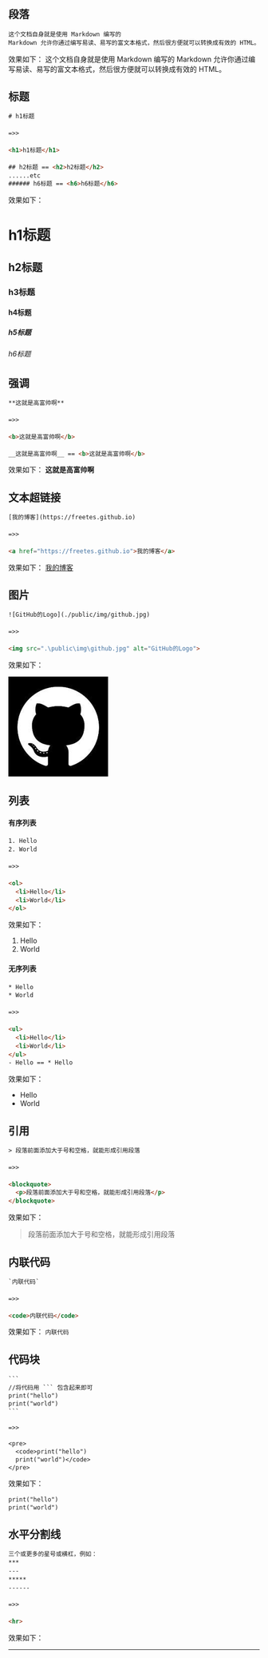 ## 段落

```html
这个文档自身就是使用 Markdown 编写的
Markdown 允许你通过编写易读、易写的富文本格式，然后很方便就可以转换成有效的 HTML。
```

效果如下：
这个文档自身就是使用 Markdown 编写的
Markdown 允许你通过编写易读、易写的富文本格式，然后很方便就可以转换成有效的 HTML。

## 标题

```html
# h1标题

=>>

<h1>h1标题</h1>

## h2标题 == <h2>h2标题</h2>
......etc
###### h6标题 == <h6>h6标题</h6>
```

效果如下：
# h1标题
## h2标题
### h3标题
#### h4标题
##### h5标题
###### h6标题

## 强调

```html
**这就是高富帅啊**

=>>

<b>这就是高富帅啊</b>

__这就是高富帅啊__ == <b>这就是高富帅啊</b>
```

效果如下：
**这就是高富帅啊**

## 文本超链接

```html
[我的博客](https://freetes.github.io)

=>>

<a href="https://freetes.github.io">我的博客</a>
```

效果如下：
[我的博客](https://freetes.github.io)

## 图片

```html
![GitHub的Logo](./public/img/github.jpg)

=>>

<img src=".\public\img\github.jpg" alt="GitHub的Logo">
```

效果如下：

![GitHub的Logo](./public/img/github.jpg)

## 列表

#### 有序列表

```html
1. Hello
2. World

=>>

<ol>
  <li>Hello</li>
  <li>World</li>
</ol>
```

效果如下：
1. Hello
2. World

#### 无序列表

```html
* Hello
* World

=>>

<ul>
  <li>Hello</li>
  <li>World</li>
</ul>
- Hello == * Hello

```

效果如下：
* Hello
* World

## 引用

```html
> 段落前面添加大于号和空格，就能形成引用段落

=>>

<blockquote>
  <p>段落前面添加大于号和空格，就能形成引用段落</p>
</blockquote>
```

效果如下：
> 段落前面添加大于号和空格，就能形成引用段落

## 内联代码

```html
`内联代码`

=>>

<code>内联代码</code>
```
效果如下：
`内联代码`

## 代码块

    ```
    //将代码用 ``` 包含起来即可
    print("hello")
    print("world")
    ```

    =>>

    <pre>
      <code>print("hello")
      print("world")</code>
    </pre>

效果如下：

    print("hello")
    print("world")


## 水平分割线

```html
三个或更多的星号或横杠，例如：
***
---
*****
------

=>>

<hr>
```

效果如下：
***